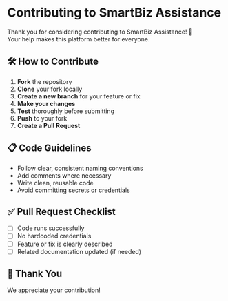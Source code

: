 # Contributing to SmartBiz Assistance

Thank you for considering contributing to SmartBiz Assistance! 🚀  
Your help makes this platform better for everyone.

## 🛠 How to Contribute

1. **Fork** the repository
2. **Clone** your fork locally
3. **Create a new branch** for your feature or fix
4. **Make your changes**
5. **Test** thoroughly before submitting
6. **Push** to your fork
7. **Create a Pull Request**

## 📋 Code Guidelines

- Follow clear, consistent naming conventions
- Add comments where necessary
- Write clean, reusable code
- Avoid committing secrets or credentials

## ✅ Pull Request Checklist

- [ ] Code runs successfully
- [ ] No hardcoded credentials
- [ ] Feature or fix is clearly described
- [ ] Related documentation updated (if needed)

## 🙏 Thank You

We appreciate your contribution!
